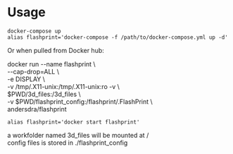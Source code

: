# Usage

`docker-compose up`  
`alias flashprint='docker-compose -f /path/to/docker-compose.yml up -d'`

Or when pulled from Docker hub:  

docker run --name flashprint \\  
--cap-drop=ALL \\  
-e DISPLAY \\  
-v /tmp/.X11-unix:/tmp/.X11-unix:ro -v \\  
$PWD/3d_files:/3d_files \\  
-v $PWD/flashprint_config:/flashprint/.FlashPrint \\  
andersdra/flashprint

`alias flashprint='docker start flashprint'`


a workfolder named 3d_files will be mounted at /  
config files is stored in ./flashprint_config
